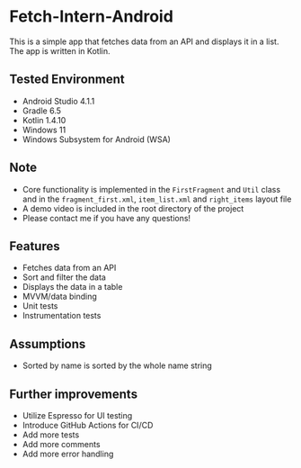 # Fetch-Intern-Android
This is a simple app that fetches data from an API and displays it in a list. The app is written in Kotlin.

## Tested Environment
- Android Studio 4.1.1
- Gradle 6.5
- Kotlin 1.4.10
- Windows 11
- Windows Subsystem for Android (WSA)

## Note
- Core functionality is implemented in the `FirstFragment` and `Util` class and in the `fragment_first.xml`, `item_list.xml` and `right_items` layout file
- A demo video is included in the root directory of the project
- Please contact me if you have any questions!

## Features
- Fetches data from an API
- Sort and filter the data
- Displays the data in a table
- MVVM/data binding
- Unit tests
- Instrumentation tests

## Assumptions
- Sorted by name is sorted by the whole name string

## Further improvements
- Utilize Espresso for UI testing
- Introduce GitHub Actions for CI/CD
- Add more tests
- Add more comments
- Add more error handling